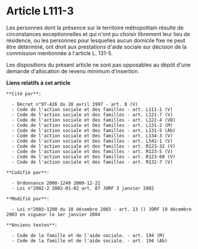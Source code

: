 # Article L111-3

Les personnes dont la présence sur le territoire métropolitain résulte de circonstances exceptionnelles et qui n'ont pu
choisir librement leur lieu de résidence, ou les personnes pour lesquelles aucun domicile fixe ne peut être déterminé, ont
droit aux prestations d'aide sociale sur décision de la commission mentionnée à l'article L. 131-5.

Les dispositions du présent article ne sont pas opposables au dépôt d'une demande d'allocation de revenu minimum d'insertion.

**Liens relatifs à cet article**

	**Cité par**:

	  - Décret n°97-426 du 28 avril 1997 - art. 8 (V)
	  - Code de l'action sociale et des familles - art. L111-1 (V)
	  - Code de l'action sociale et des familles - art. L121-7 (V)
	  - Code de l'action sociale et des familles - art. L122-4 (VD)
	  - Code de l'action sociale et des familles - art. L131-2 (M)
	  - Code de l'action sociale et des familles - art. L131-5 (Ab)
	  - Code de l'action sociale et des familles - art. L134-3 (V)
	  - Code de l'action sociale et des familles - art. L541-1 (V)
	  - Code de l'action sociale et des familles - art. R123-32 (V)
	  - Code de l'action sociale et des familles - art. R123-5 (V)
	  - Code de l'action sociale et des familles - art. R123-60 (V)
	  - Code de l'action sociale et des familles - art. R132-7 (V)

	**Codifié par**:

	  - Ordonnance 2000-1249 2000-12-21
	  - Loi n°2002-2 2002-01-02 art. 87 JORF 3 janvier 2002

	**Modifié par**:

	  - Loi n°2003-1200 du 18 décembre 2003 - art. 13 () JORF 19 décembre 2003 en vigueur le 1er janvier 2004

	**Anciens textes**:

	  - Code de la famille et de l'aide sociale. - art. 194 (M)
	  - Code de la famille et de l'aide sociale. - art. 194 (Ab)
